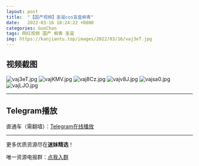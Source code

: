 ```yaml
---
layout: post
title:  "【国产视频】圣诞cos盲盒柳青"
date:   2022-03-16 18:24:22 +0800
categories: GuoChan
tags: 网红视频 国产 柳青 圣诞
img: https://kanjiantu.top/images/2022/03/16/vaj3eT.jpg
---
```



## 视频截图

![vaj3eT.jpg](https://kanjiantu.top/images/2022/03/16/vaj3eT.jpg)
![vajKMV.jpg](https://kanjiantu.top/images/2022/03/16/vajKMV.jpg)
![vaj8Cz.jpg](https://kanjiantu.top/images/2022/03/16/vaj8Cz.jpg)
![vajv8J.jpg](https://kanjiantu.top/images/2022/03/16/vajv8J.jpg)
![vajsa0.jpg](https://kanjiantu.top/images/2022/03/16/vajsa0.jpg)
![vajLJO.jpg](https://kanjiantu.top/images/2022/03/16/vajLJO.jpg)

* * *
## Telegram播放

直通车（需翻墙）：[Telegram在线播放](https://t.me/mimeijingxuan/72)

* * *
更多优质资源尽在**迷妹精选**！

唯一资源电报群：[点我入群](https://t.me/mimeijingxuan)


